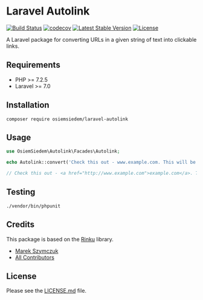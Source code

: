 # Laravel Autolink

[![Build Status](https://travis-ci.org/osiemsiedem/laravel-autolink.svg?branch=master)](https://travis-ci.org/osiemsiedem/laravel-autolink) [![codecov](https://codecov.io/gh/osiemsiedem/laravel-autolink/branch/master/graph/badge.svg)](https://codecov.io/gh/osiemsiedem/laravel-autolink) [![Latest Stable Version](https://poser.pugx.org/osiemsiedem/laravel-autolink/v/stable)](https://packagist.org/packages/osiemsiedem/laravel-autolink) [![License](https://poser.pugx.org/osiemsiedem/laravel-autolink/license)](https://packagist.org/packages/osiemsiedem/laravel-autolink)

A Laravel package for converting URLs in a given string of text into clickable links.

## Requirements

- PHP >= 7.2.5
- Laravel >= 7.0

## Installation

```
composer require osiemsiedem/laravel-autolink
```

## Usage

```php
use OsiemSiedem\Autolink\Facades\Autolink;

echo Autolink::convert('Check this out - www.example.com. This will be ignored - <a href="http://example.com">My awesome website</a>.');

// Check this out - <a href="http://www.example.com">example.com</a>. This will be ignored - <a href="http://example.com">My awesome website</a>.
```

## Testing

```
./vendor/bin/phpunit
```

## Credits

This package is based on the [Rinku](https://github.com/vmg/rinku) library.

- [Marek Szymczuk](https://github.com/bonzai)
- [All Contributors](../../contributors)

## License

Please see the [LICENSE.md](LICENSE.md) file.
